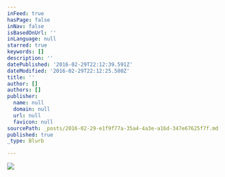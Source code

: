 ```yaml
---
inFeed: true
hasPage: false
inNav: false
isBasedOnUrl: ''
inLanguage: null
starred: true
keywords: []
description: ''
datePublished: '2016-02-29T22:12:39.591Z'
dateModified: '2016-02-29T22:12:25.580Z'
title: ''
author: []
authors: []
publisher:
  name: null
  domain: null
  url: null
  favicon: null
sourcePath: _posts/2016-02-29-e1f9f77a-35a4-4a3e-a16d-347e67625f7f.md
published: true
_type: Blurb

---
```

![](https://the-grid-user-content.s3-us-west-2.amazonaws.com/52b91da9-27e8-4fcc-99cc-28735c53c4f6.jpg)